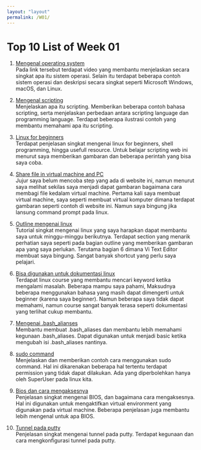 ```yaml
---
layout: "layout"
permalink: /W01/
---
```


# Top 10 List of Week 01

1. [Mengenal operating system](https://edu.gcfglobal.org/en/computerbasics/understanding-operating-systems/1/)<br>
Pada link tersebut terdapat video yang membantu menjelaskan secara singkat apa itu sistem operasi. 
Selain itu terdapat beberapa contoh sistem operasi dan deskripsi secara singkat seperti Microsoft Windows, macOS, dan Linux.

2. [Mengenal scripting](https://kinsta.com/blog/scripting-languages/)<br>
Menjelaskan apa itu scripting. Memberikan beberapa contoh bahasa scripting, serta menjelaskan perbedaan antara
scripting language dan programming language. Terdapat beberapa ilustrasi contoh yang membantu memahami apa itu scripting.

3. [Linux for beginners](https://www.tutorialspoint.com/unix/shell_scripting.htm)<br>
Terdapat penjelasan singkat mengenai linux for beginners, shell programming, hingga usefull resource. 
Untuk belajar scripting web ini menurut saya memberikan gambaran dan beberapa perintah yang bisa saya coba.

4. [Share file in virtual machine and PC](https://www.howtogeek.com/189974/how-to-share-your-computers-files-with-a-virtual-machine/)<br>
Jujur saya belum mencoba step yang ada di website ini, namun menurut saya melihat sekilas saya menjadi dapat gambaran bagaimana
cara membagi file kedalam virtual machine. Pertama kali saya membuat virtual machine, saya seperti membuat virtual komputer dimana terdapat
gambaran seperti contoh di website ini. Namun saya bingung jika lansung command prompt pada linux.

5. [Outline mengenai linux](https://ryanstutorials.net/linuxtutorial/)<br>
Tutorial singkat mengenai linux yang saya harapkan dapat membantu saya untuk minggu-minggu berikutnya.
Terdapat section yang menarik perhatian saya seperti pada bagian outline yang memberikan gambaran apa yang saya perlukan.
Terutama bagian 6 dimana Vi Text Editor membuat saya bingung. Sangat banyak shortcut yang perlu saya pelajari.

6. [Bisa digunakan untuk dokumentasi linux](https://geek-university.com/linux/essential-linux-commands/)<br>
Terdapat linux course yang membantu mencari keyword ketika mengalami masalah. Beberapa mampu saya pahami,
Maksudnya beberapa menggunakan bahasa yang masih dapat dimengerti untuk beginner (karena saya beginner).
Namun beberapa saya tidak dapat memahami, namun course sangat banyak terasa seperti dokumentasi yang terlihat cukup membantu.

7. [Mengenai .bash_alianses](https://www.cyberciti.biz/faq/create-permanent-bash-alias-linux-unix/)<br>
Membantu membuat .bash_aliases dan membantu lebih memahami kegunaan .bash_aliases. Dapat digunakan untuk menjadi basic ketika mengubah
isi .bash_aliases nantinya.

8. [sudo command](https://phoenixnap.com/kb/linux-sudo-command)<br>
Menjelaskan dan memberikan contoh cara menggunakan sudo command. Hal ini dikarenakan beberapa hal tertentu terdapat permission yang tidak dapat dilakukan.
Ada yang diperbolehkan hanya oleh SuperUser pada linux kita.

9. [Bios dan cara mengaksesnya](https://whatis.techtarget.com/definition/BIOS-basic-input-output-system)<br>
Penjelasan singkat mengenai BIOS, dan bagaimana cara mengaksesnya. Hal ini digunakan untuk mengaktifkan virtual environment yang digunakan pada virtual machine.
Beberapa penjelasan juga membantu lebih mengenal untuk apa BIOS.

10. [Tunnel pada putty](https://blog.devolutions.net/2017/4/how-to-configure-an-ssh-tunnel-on-putty)<br>
Penjelasan singkat mengenai tunnel pada putty. Terdapat kegunaan dan cara mengkonfigurasi tunnel pada putty.
